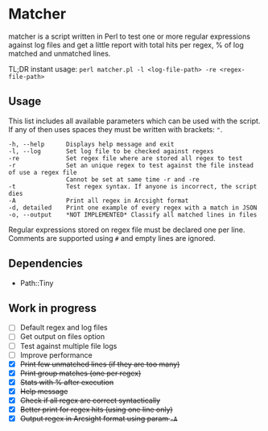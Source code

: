 # Matcher

matcher is a script written in Perl to test one or more regular expressions against log files and get a little report with total hits per regex, % of log matched and unmatched lines.

TL;DR instant usage: `perl matcher.pl -l <log-file-path> -re <regex-file-path>`

## Usage

This list includes all available parameters which can be used with the script. If any of then uses spaces they must be written with brackets: `"`.

```
-h, --help      Displays help message and exit
-l, --log       Set log file to be checked against regexs
-re             Set regex file where are stored all regex to test
-r              Set an unique regex to test against the file instead of use a regex file
                Cannot be set at same time -r and -re
-t              Test regex syntax. If anyone is incorrect, the script dies
-A              Print all regex in Arcsight format
-d, detailed    Print one example of every regex with a match in JSON
-o, --output    *NOT IMPLEMENTED* Classify all matched lines in files
```

Regular expressions stored on regex file must be declared one per line. Comments are supported using `#` and empty lines are ignored.

## Dependencies

* Path::Tiny

## Work in progress

- [ ] Default regex and log files
- [ ] Get output on files option
- [ ] Test against multiple file logs
- [ ] Improve performance
- [x] ~~Print few unmatched lines (if they are too many)~~
- [x] ~~Print group matches (one per regex)~~
- [x] ~~Stats with % after execution~~
- [x] ~~Help message~~
- [x] ~~Check if all regex are correct syntactically~~
- [x] ~~Better print for regex hits (using one line only)~~
- [x] ~~Output regex in Arcsight format using param `-A`~~
